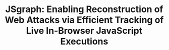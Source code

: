 ---
title: "JSgraph: Enabling Reconstruction of Web Attacks via Efficient Tracking of Live In-Browser JavaScript Executions"
collection: publications
permalink: /publication/2018-jsgraph
year: 2018
conference: '25th Annual Network and Distributed System Security Symposium (NDSS)'
authors: ['Bo Li', 'Phani Vadrevu', 'Kyu Hyung Lee', 'Roberto Perdisci']
location: 'San Diego, U.S.A.'
accepted: '71'
submitted: '331'
paper_url: '/files/papers/jsgraph.pdf'
---